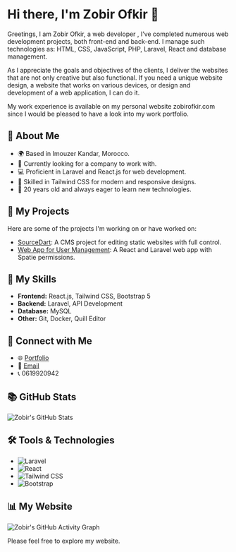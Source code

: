 # Hi there, I'm Zobir Ofkir 👋

Greetings, I am Zobir Ofkir, a web developer , I’ve completed numerous web development projects, both front-end and back-end. I manage such technologies as: HTML, CSS, JavaScript, PHP, Laravel, React and database management.

As I appreciate the goals and objectives of the clients, I deliver the websites that are not only creative but also functional. If you need a unique website design, a website that works on various devices, or design and development of a web application, I can do it.

My work experience is available on my personal website zobirofkir.com since I would be pleased to have a look into my work portfolio.



## 🚀 About Me

- 🌍 Based in Imouzer Kandar, Morocco.
- 💼 Currently looking for a company to work with.
- 💻 Proficient in Laravel and React.js for web development.
- 🔧 Skilled in Tailwind CSS for modern and responsive designs.
- 📅 20 years old and always eager to learn new technologies.

## 💼 My Projects

Here are some of the projects I'm working on or have worked on:

- [SourceDart](#): A CMS project for editing static websites with full control.
- [Web App for User Management](#): A React and Laravel web app with Spatie permissions.

## 📂 My Skills

- **Frontend:** React.js, Tailwind CSS, Bootstrap 5
- **Backend:** Laravel, API Development
- **Database:** MySQL
- **Other:** Git, Docker, Quill Editor

## 🔗 Connect with Me

- 🌐 [Portfolio](https://zobirofkir.com)
- 📧 [Email](mailto:zobirofkir19@gmail.com)
- 📞 0619920942

## 📚 GitHub Stats

![Zobir's GitHub Stats](https://github-readme-stats.vercel.app/api?username=zobirofkir&show_icons=true&count_private=true&hide_title=true&hide=prs&hide_border=true&theme=tokyonight)

## 🛠️ Tools & Technologies

- ![Laravel](https://img.shields.io/badge/Laravel-F05032?style=for-the-badge&logo=laravel&logoColor=white)
- ![React](https://img.shields.io/badge/React-61DAFB?style=for-the-badge&logo=react&logoColor=black)
- ![Tailwind CSS](https://img.shields.io/badge/Tailwind_CSS-06B6D4?style=for-the-badge&logo=tailwind-css&logoColor=white)
- ![Bootstrap](https://img.shields.io/badge/Bootstrap-7952B3?style=for-the-badge&logo=bootstrap&logoColor=white)

## 📊 My Website

![Zobir's GitHub Activity Graph](https://zobirofkir.com)

Please feel free to explore my website.

<!-- Thanks for visiting! -->
